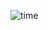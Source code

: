 ![time](https://user-images.githubusercontent.com/62259770/94590754-93cf9100-025d-11eb-9889-f9d0fae90b45.png)
